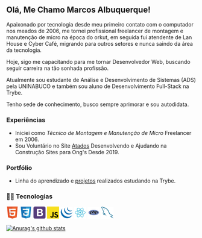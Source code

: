 ## Olá, Me Chamo Marcos Albuquerque!
Apaixonado por tecnologia desde meu primeiro contato com o computador nos meados de 2006, me tornei profissional freelancer de montagem e manutenção de micro na época do orkut, em seguida fui atendente de Lan House e Cyber Café, migrando para outros setores e nunca saindo da área da tecnologia.

Hoje, sigo me capacitando para me tornar Desenvolvedor Web, buscando seguir carreira na tão sonhada profissão.

Atualmente sou estudante de Análise e Desenvolvimento de Sistemas (ADS) pela UNINABUCO e também sou aluno de Desenvolvimento Full-Stack na Trybe.

Tenho sede de conhecimento, busco sempre aprimorar e sou autodidata.

### Experiências
* Iniciei como *Técnico de Montagem e Manutenção de Micro* Freelancer em 2006.
* Sou Voluntário no Site [Atados](https://www.atados.com.br/) Desenvolvendo e Ajudando na Construção Sites para Ong's Desde 2019.

### Portfólio
* Linha do aprendizado e [projetos](https://github.com/MarcosAlbuquerque/Trybe) realizados estudando na Trybe.


### 👨‍💻 Tecnologias
![HTML5](html.png "HTML5")
![CSS3](css3.png "CSS3")
![Bootstrap](bootstrap4.png "Bootstrap")
![JavaScript](javascript.png "JavaScript")
![jQuery](jquery.png "jQuery")
![React](react.png "React")
![PHP](php.png "PHP")
![MySQL](mysql.png "MySQL")

[![Anurag's github stats](https://github-readme-stats.vercel.app/api?username=marcosalbuquerque&show_icons=true&theme=onedark&locale=pt-br)](https://github.com/anuraghazra/github-readme-stats)
